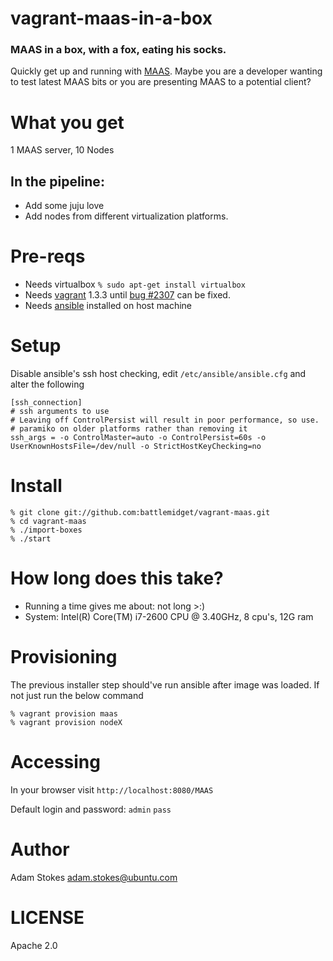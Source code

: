 # vagrant-maas-in-a-box

### MAAS in a box, with a fox, eating his socks.

Quickly get up and running with [MAAS][1]. Maybe you are a developer
wanting to test latest MAAS bits or you are presenting MAAS to a
potential client?

# What you get

1 MAAS server, 10 Nodes

## In the pipeline:
- Add some juju love
- Add nodes from different virtualization platforms.

# Pre-reqs

* Needs virtualbox `% sudo apt-get install virtualbox`
* Needs [vagrant][2] 1.3.3 until [bug #2307][4] can be fixed.
* Needs [ansible][3] installed on host machine

# Setup

Disable ansible's ssh host checking, edit `/etc/ansible/ansible.cfg` and alter the following

```
[ssh_connection]
# ssh arguments to use
# Leaving off ControlPersist will result in poor performance, so use.
# paramiko on older platforms rather than removing it
ssh_args = -o ControlMaster=auto -o ControlPersist=60s -o UserKnownHostsFile=/dev/null -o StrictHostKeyChecking=no
```

# Install
```
% git clone git://github.com:battlemidget/vagrant-maas.git
% cd vagrant-maas
% ./import-boxes
% ./start
```

# How long does this take?

* Running a time gives me about: not long >:)
* System: Intel(R) Core(TM) i7-2600 CPU @ 3.40GHz, 8 cpu's, 12G ram

# Provisioning

The previous installer step should've run ansible after image was
loaded. If not just run the below command

```
% vagrant provision maas
% vagrant provision nodeX
```

# Accessing

In your browser visit `http://localhost:8080/MAAS`

Default login and password: `admin` `pass`

# Author

Adam Stokes <adam.stokes@ubuntu.com>

# LICENSE

Apache 2.0

 [1]: http://maas.ubuntu.com
 [2]: http://vagrantup.com
 [3]: http://ansibleworks.com/docs/gettingstarted.html#ubuntu-and-debian
 [4]: https://github.com/mitchellh/vagrant/issues/2307

